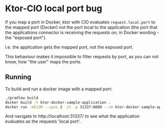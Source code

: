 # Ktor-CIO local port bug

If you map a port in Docker, ktor with CIO evaluates `request.local.port` to the mapped port (Docker) not the port
local to the application (the port that the applications connector is receiving the requests on; in Docker wording - 
the "exposed port").

I.e. the application gets the mapped port, not the exposed port.

This behaviour makes it impossible to filter requests by port, as you can not know, how "the user" maps the ports.

## Running
To build and run a docker image with a mapped port:
```bash
./gradlew build
docker build -t ktor-docker-sample-application .
docker run -m512M --cpus 2 -it -p 31337:8080 --rm ktor-docker-sample-application
```
And navigate to http://localhost:31337/ to see what the application evaluates as the requests 'local port'.  

